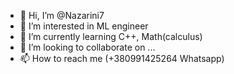 - 👋 Hi, I’m @Nazarini7
- 👀 I’m interested in ML engineer
- 🌱 I’m currently learning C++, Math(calculus)
- 💞️ I’m looking to collaborate on ...
- 📫 How to reach me (+380991425264 Whatsapp)

<!---
Nazarini7/Nazarini7 is a ✨ special ✨ repository because its `README.md` (this file) appears on your GitHub profile.
You can click the Preview link to take a look at your changes.
--->
